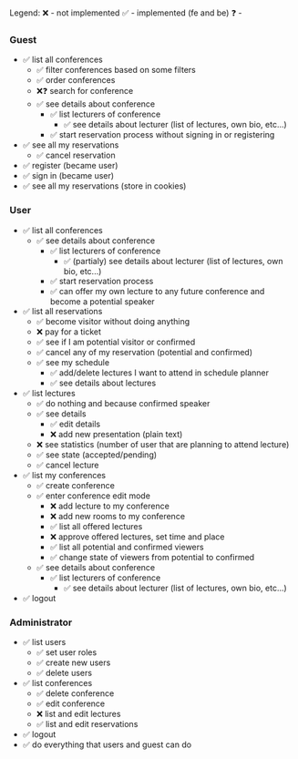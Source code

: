 Legend:
❌ - not implemented
✅ - implemented (fe and be)
❓ -

### Guest
- ✅ list all conferences
    - ✅ filter conferences based on some filters
    - ✅ order conferences
    - ❌❓ search for conference
    - ✅ see details about conference
        - ✅ list lecturers of conference
            - ✅ see details about lecturer (list of lectures, own bio, etc...)
        - ✅ start reservation process without signing in or registering
- ✅ see all my reservations
    - ✅ cancel reservation
- ✅ register (became user)
- ✅ sign in (became user)
- ✅ see all my reservations (store in cookies)

### User
- ✅ list all conferences
    - ✅ see details about conference
        - ✅ list lecturers of conference
            - ✅ (partialy) see details about lecturer (list of lectures, own bio, etc...)
        - ✅ start reservation process
        - ✅ can offer my own lecture to any future conference and become a potential speaker
- ✅ list all reservations
    - ✅ become visitor without doing anything
    - ❌ pay for a ticket
    - ✅ see if I am potential visitor or confirmed
    - ✅ cancel any of my reservation (potential and confirmed) 
    - ✅ see my schedule
        - ✅ add/delete lectures I want to attend in schedule planner
        - ✅ see details about lectures
- ✅ list lectures
    - ✅ do nothing and because confirmed speaker
    - ✅ see details                        
        - ✅ edit details
        - ❌ add new presentation (plain text)
    - ❌ see statistics (number of user that are planning to attend lecture)
    - ✅ see state (accepted/pending)
    - ✅ cancel lecture
- ✅ list my conferences
    - ✅ create conference
    - ✅ enter conference edit mode
        - ❌ add lecture to my conference
        - ❌ add new rooms to my conference
        - ✅ list all offered lectures
        - ❌ approve offered lectures, set time and place
        - ✅ list all potential and confirmed viewers
        - ✅ change state of viewers from potential to confirmed
    - ✅ see details about conference
        - ✅ list lecturers of conference
            - ✅ see details about lecturer (list of lectures, own bio, etc...)
- ✅ logout

### Administrator
- ✅ list users
    - ✅ set user roles
    - ✅ create new users
    - ✅ delete users
- ✅ list conferences
    - ✅ delete conference
    - ✅ edit conference
    - ❌ list and edit lectures
    - ✅ list and edit reservations
- ✅ logout
- ✅ do everything that users and guest can do
